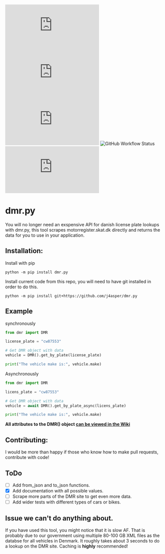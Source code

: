 ![PyPI - Python Version](https://img.shields.io/pypi/pyversions/dmr.py?style=for-the-badge)
![PyPI](https://img.shields.io/pypi/v/dmr.py?style=for-the-badge)  
![PyPI - Downloads](https://img.shields.io/pypi/dm/dmr.py?style=for-the-badge)
![GitHub Workflow Status](https://img.shields.io/github/workflow/status/j4asper/dmr.py/dmr%20test?style=for-the-badge)
![GitHub](https://img.shields.io/github/license/j4asper/dmr.py?style=for-the-badge)  

# dmr.py  
You will no longer need an exspensive API for danish license plate lookups with dmr.py, this tool scrapes motorregister.skat.dk directly and returns the data for you to use in your application.  

## Installation:  
Install with pip
```
python -m pip install dmr.py
```  

Install current code from this repo, you will need to have git installed in order to do this.
```
python -m pip install git+https://github.com/j4asper/dmr.py
```


## Example  

synchronously  
```python
from dmr import DMR

license_plate = "cw87553"

# Get DMR object with data
vehicle = DMR().get_by_plate(license_plate)

print("The vehicle make is:", vehicle.make)
```

Asynchronously  
```python
from dmr import DMR

licens_plate = "cw87553"

# Get DMR object with data
vehicle = await DMR().get_by_plate_async(licens_plate)

print("The vehicle make is:", vehicle.make)
```

**All attributes to the DMR() object [can be viewed in the Wiki](https://github.com/j4asper/dmr.py/wiki/DMR-Attributes 'Click here to go to the Wiki')**

## Contributing:
I would be more than happy if those who know how to make pull requests, contribute with code!  

## ToDo
- [ ] Add from_json and to_json functions.  
- [x] Add documentation with all possible values.  
- [ ] Scrape more parts of the DMR site to get even more data. 
- [ ] Add wider tests with different types of cars or bikes.  

## Issue we can't do anything about.  
If you have used this tool, you might notice that it is slow AF. That is probably due to our government using multiple 80-100 GB XML files as the databse for all vehicles in Denmark. It roughly takes about 3 seconds to do a lookup on the DMR site. Caching is __highly__ recommended!
